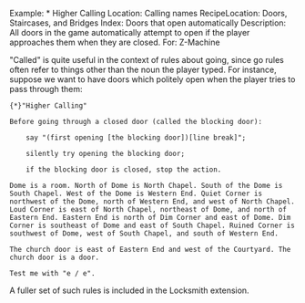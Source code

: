 Example: * Higher Calling
Location: Calling names
RecipeLocation: Doors, Staircases, and Bridges
Index: Doors that open automatically
Description: All doors in the game automatically attempt to open if the player approaches them when they are closed.
For: Z-Machine

  
"Called" is quite useful in the context of rules about going, since go rules often refer to things other than the noun the player typed. For instance, suppose we want to have doors which politely open when the player tries to pass through them:

  

``` inform7
{*}"Higher Calling"

Before going through a closed door (called the blocking door):

	say "(first opening [the blocking door])[line break]";

	silently try opening the blocking door;

	if the blocking door is closed, stop the action.

Dome is a room. North of Dome is North Chapel. South of the Dome is South Chapel. West of the Dome is Western End. Quiet Corner is northwest of the Dome, north of Western End, and west of North Chapel. Loud Corner is east of North Chapel, northeast of Dome, and north of Eastern End. Eastern End is north of Dim Corner and east of Dome. Dim Corner is southeast of Dome and east of South Chapel. Ruined Corner is southwest of Dome, west of South Chapel, and south of Western End.

The church door is east of Eastern End and west of the Courtyard. The church door is a door.

Test me with "e / e".
```

  
A fuller set of such rules is included in the Locksmith extension.

